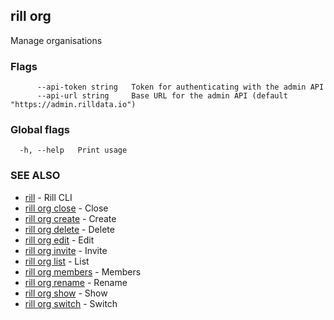 ## rill org

Manage organisations

### Flags

```
      --api-token string   Token for authenticating with the admin API
      --api-url string     Base URL for the admin API (default "https://admin.rilldata.io")
```

### Global flags

```
  -h, --help   Print usage
```

### SEE ALSO

* [rill](../rill.md)	 - Rill CLI
* [rill org close](close.md)	 - Close
* [rill org create](create.md)	 - Create
* [rill org delete](delete.md)	 - Delete
* [rill org edit](edit.md)	 - Edit
* [rill org invite](invite.md)	 - Invite
* [rill org list](list.md)	 - List
* [rill org members](members/members.md)	 - Members
* [rill org rename](rename.md)	 - Rename
* [rill org show](show.md)	 - Show
* [rill org switch](switch.md)	 - Switch

